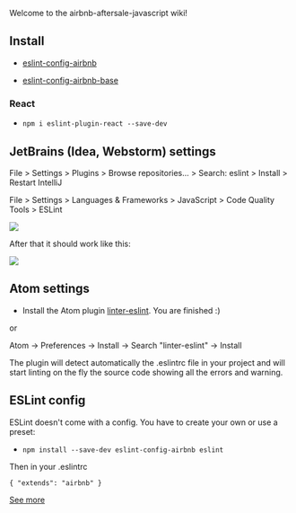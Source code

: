 Welcome to the airbnb-aftersale-javascript wiki!

## Install

* [eslint-config-airbnb](https://github.com/airbnb/javascript/tree/master/packages/eslint-config-airbnb)

* [eslint-config-airbnb-base](https://github.com/airbnb/javascript/tree/master/packages/eslint-config-airbnb-base)

### React

* `npm i eslint-plugin-react --save-dev`

## JetBrains (Idea, Webstorm) settings

File > Settings > Plugins > Browse repositories... > Search: eslint > Install > Restart IntelliJ

File > Settings > Languages & Frameworks > JavaScript > Code Quality Tools > ESLint

![](https://i.stack.imgur.com/Dr8EW.png)

After that it should work like this:

![](https://i.stack.imgur.com/IvIZt.png)

## Atom settings

* Install the Atom plugin [linter-eslint](https://github.com/AtomLinter/linter-eslint). You are finished :)

or

Atom -> Preferences -> Install -> Search "linter-eslint" -> Install

The plugin will detect automatically the .eslintrc file in your project and will start linting on the fly the source code showing all the errors and warning.

## ESLint config

ESLint doesn't come with a config. You have to create your own or use a preset:

* `npm install --save-dev eslint-config-airbnb eslint`

Then in your .eslintrc

`
{
  "extends": "airbnb"
}
`

[See more](http://stackoverflow.com/questions/34700062/intellij-plugin-airbnb-eslint-w-react)




